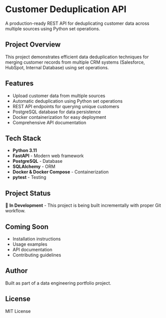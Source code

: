 # Customer Deduplication API

A production-ready REST API for deduplicating customer data across multiple sources using Python set operations.

## Project Overview

This project demonstrates efficient data deduplication techniques for merging customer records from multiple CRM systems (Salesforce, HubSpot, Internal Database) using set operations.

## Features

-   Upload customer data from multiple sources
-   Automatic deduplication using Python set operations
-   REST API endpoints for querying unique customers
-   PostgreSQL database for data persistence
-   Docker containerization for easy deployment
-   Comprehensive API documentation

## Tech Stack

-   **Python 3.11**
-   **FastAPI** - Modern web framework
-   **PostgreSQL** - Database
-   **SQLAlchemy** - ORM
-   **Docker & Docker Compose** - Containerization
-   **pytest** - Testing

## Project Status

🚧 **In Development** - This project is being built incrementally with proper Git workflow.

## Coming Soon

-   Installation instructions
-   Usage examples
-   API documentation
-   Contributing guidelines

## Author

Built as part of a data engineering portfolio project.

## License

MIT License
